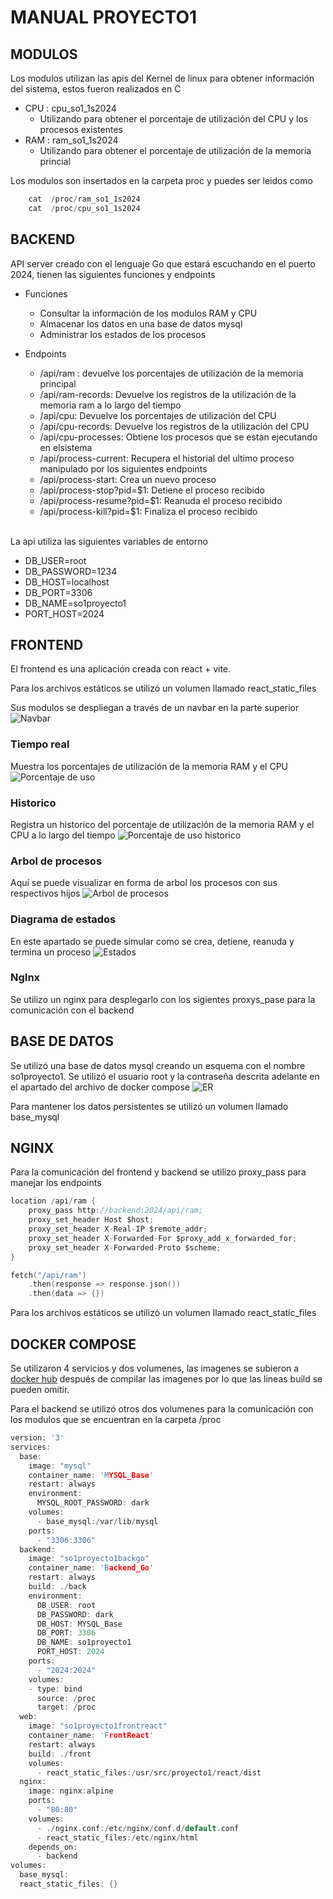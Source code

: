 # MANUAL PROYECTO1

## MODULOS
Los modulos utilizan las apis del Kernel de linux para obtener información del sistema, estos fueron realizados en C

* CPU : cpu_so1_1s2024
    * Utilizando para obtener el porcentaje de utilización del CPU y los procesos existentes
* RAM : ram_so1_1s2024
    * Utilizando para obtener el porcentaje de utilización de la memoria princial

Los modulos son insertados en la carpeta proc y puedes ser leidos como 

```c
    cat  /proc/ram_so1_1s2024
    cat  /proc/cpu_so1_1s2024
```

## BACKEND
API server creado con el lenguaje Go que estará escuchando en el puerto 2024, tienen las siguientes funciones y endpoints

* Funciones
    * Consultar la información de los modulos RAM y CPU
    * Almacenar los datos en una base de datos mysql
    * Administrar los estados de los procesos
* Endpoints
    * /api/ram : devuelve los porcentajes de utilización de la memoria principal
    * /api/ram-records: Devuelve los registros de la utilización de la memoria ram a lo largo del tiempo
    * /api/cpu: Devuelve los porcentajes de utilización del CPU
    * /api/cpu-records: Devuelve los registros de la utilización del CPU
    * /api/cpu-processes: Obtiene los procesos que se estan ejecutando en elsistema
    * /api/process-current: Recupera el historial del ultimo proceso manipulado por los siguientes endpoints
    * /api/process-start: Crea un nuevo proceso
    * /api/process-stop?pid=$1: Detiene el proceso recibido
    * /api/process-resume?pid=$1: Reanuda el proceso recibido
    * /api/process-kill?pid=$1: Finaliza el proceso recibido 
    
    <br>

La api utiliza las siguientes variables de entorno
* DB_USER=root
* DB_PASSWORD=1234
* DB_HOST=localhost
* DB_PORT=3306
* DB_NAME=so1proyecto1
* PORT_HOST=2024

## FRONTEND
El frontend es una aplicación creada con react + vite. <br>

Para los archivos estáticos se utilizó un volumen llamado react_static_files

Sus modulos se despliegan a través de un navbar en la parte superior
![Navbar](./Imagenes/navbar.png)


### Tiempo real
Muestra los porcentajes de utilización de la memoria RAM y el CPU
![Porcentaje de uso](./Imagenes/usomods.png)

### Historico
Registra un historico del porcentaje de utilización de la memoria RAM y el CPU a lo largo del tiempo
![Porcentaje de uso historico](./Imagenes/historico.png)

### Arbol de procesos
Aquí se puede visualizar en forma de arbol los procesos con sus respectivos hijos
![Arbol de procesos](./Imagenes/arbolprocesos.png)

### Diagrama de estados
En este apartado se puede simular como se crea, detiene, reanuda y termina un proceso
![Estados](./Imagenes/estados.png)


### NgInx
Se utilizo un nginx para desplegarlo con los sigientes proxys_pase para la comunicación con el backend

## BASE DE DATOS
Se utilizó una base de datos mysql creando un esquema con el nombre so1proyecto1. Se utilizó el usuario root y la contraseña descrita adelante en el apartado del archivo de docker compose
![ER](./Imagenes/ER.png)

Para mantener los datos persistentes se utilizó un volumen llamado base_mysql

## NGINX
Para la comunicación del frontend y backend se utilizo proxy_pass para manejar los endpoints

```c
location /api/ram {
    proxy_pass http://backend:2024/api/ram;
    proxy_set_header Host $host;
    proxy_set_header X-Real-IP $remote_addr;
    proxy_set_header X-Forwarded-For $proxy_add_x_forwarded_for;
    proxy_set_header X-Forwarded-Proto $scheme;
}
```

```c
fetch("/api/ram")
    .then(response => response.json())
    .then(data => {})
```

Para los archivos estáticos se utilizó un volumen llamado react_static_files

## DOCKER COMPOSE

Se utilizaron 4 servicios y dos volumenes, las imagenes se subieron a [docker hub](https://hub.docker.com/u/jlixdocker) después de compilar las imagenes por lo que las lineas build se pueden omitir.

Para el backend se utilizó otros dos volumenes para la comunicación con los modulos que se encuentran en la carpeta /proc

```c
version: '3'
services:
  base:
    image: "mysql"
    container_name: 'MYSQL_Base'
    restart: always
    environment:
      MYSQL_ROOT_PASSWORD: dark
    volumes:
      - base_mysql:/var/lib/mysql      
    ports:
      - "3306:3306"
  backend:
    image: "so1proyecto1backgo"
    container_name: 'Backend_Go'
    restart: always
    build: ./back
    environment:
      DB_USER: root
      DB_PASSWORD: dark
      DB_HOST: MYSQL_Base
      DB_PORT: 3306
      DB_NAME: so1proyecto1
      PORT_HOST: 2024
    ports:
      - "2024:2024"
    volumes:
    - type: bind
      source: /proc
      target: /proc
  web:
    image: "so1proyecto1frontreact"
    container_name: 'FrontReact'
    restart: always
    build: ./front
    volumes:
      - react_static_files:/usr/src/proyecto1/react/dist
  nginx:
    image: nginx:alpine
    ports:
      - "80:80"
    volumes:
      - ./nginx.conf:/etc/nginx/conf.d/default.conf
      - react_static_files:/etc/nginx/html
    depends_on:
      - backend
volumes:
  base_mysql:
  react_static_files: {}
```